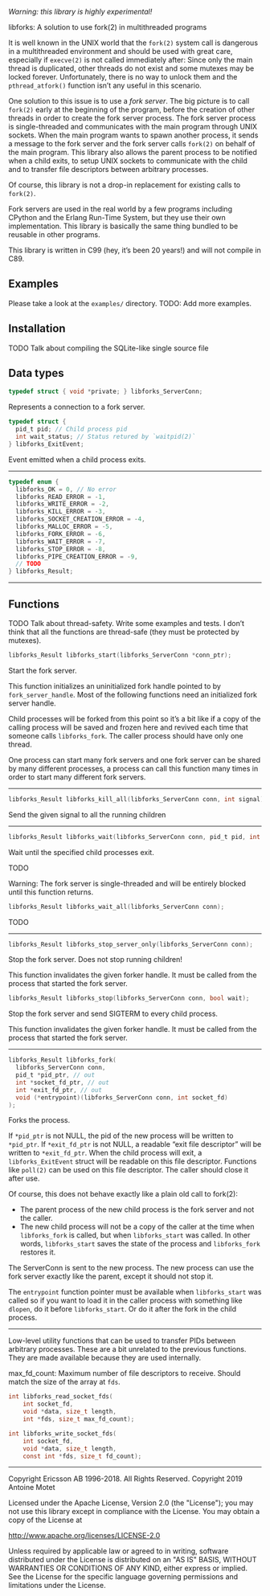 *Warning: this library is highly experimental!*

libforks: A solution to use fork(2) in multithreaded programs

It is well known in the UNIX world that the `fork(2)` system
call is dangerous in a multithreaded environment and should be
used with great care, especially if `execve(2)` is not called
immediately after: Since only the main thread is duplicated,
other threads do not exist and some mutexes may be locked
forever. Unfortunately, there is no way to unlock them and the
`pthread_atfork()` function isn’t any useful in this scenario.

One solution to this issue is to use a _fork server_. The big
picture is to call `fork(2)` early at the beginning of the
program, before the creation of other threads in order to create
the fork server process. The fork server process is
single-threaded and communicates with the main program through
UNIX sockets. When the main program wants to spawn another
process, it sends a message to the fork server and the fork server
calls `fork(2)` on behalf of the main program. This library also
allows the parent process to be notified when a child exits, to
setup UNIX sockets to communicate with the child and to transfer
file descriptors between arbitrary processes.

Of course, this library is not a drop-in replacement for existing
calls to `fork(2)`.

Fork servers are used in the real world by a few programs including
CPython and the Erlang Run-Time System, but they use their own
implementation. This library is basically the same thing bundled
to be reusable in other programs.

This library is written in C99 (hey, it’s been 20 years!) and
will not compile in C89.

## Examples

Please take a look at the `examples/` directory.
TODO: Add more examples.

## Installation

TODO Talk about compiling the SQLite-like single source file

## Data types

```c
typedef struct { void *private; } libforks_ServerConn;
```

Represents a connection to a fork server.

```c
typedef struct {
  pid_t pid; // Child process pid
  int wait_status; // Status retured by `waitpid(2)`
} libforks_ExitEvent;
```

Event emitted when a child process exits.

-----

```c
typedef enum {
  libforks_OK = 0, // No error
  libforks_READ_ERROR = -1,
  libforks_WRITE_ERROR = -2,
  libforks_KILL_ERROR = -3,
  libforks_SOCKET_CREATION_ERROR = -4,
  libforks_MALLOC_ERROR = -5,
  libforks_FORK_ERROR = -6,
  libforks_WAIT_ERROR = -7,
  libforks_STOP_ERROR = -8,
  libforks_PIPE_CREATION_ERROR = -9,
  // TODO
} libforks_Result;
```

-----

## Functions

TODO Talk about thread-safety. Write some examples and tests. I
don’t think that all the functions are thread-safe (they must be protected by mutexes).

```c
libforks_Result libforks_start(libforks_ServerConn *conn_ptr);
```

Start the fork server.

This function initializes an uninitialized fork handle pointed
to by `fork_server_handle`.
Most of the following functions need an initialized fork server handle.

Child processes will be forked from this point so it’s a bit like
if a copy of the calling process will be saved and frozen here
and revived each time that someone calls `libforks_fork`. The caller
process should have only one thread.

One process can start many fork servers and one fork server
can be shared by many different processes, a process can call
this function many times in order to start many different
fork servers.

-----

```c
libforks_Result libforks_kill_all(libforks_ServerConn conn, int signal);
```

Send the given signal to all the running children

-----

```c
libforks_Result libforks_wait(libforks_ServerConn conn, pid_t pid, int *stat_loc, int options, struct rusage *rusage);
```

Wait until the specified child processes exit.

TODO

Warning: The fork server is single-threaded and will be entirely
blocked until this function returns.

```c
libforks_Result libforks_wait_all(libforks_ServerConn conn);
```

TODO

-----

```c
libforks_Result libforks_stop_server_only(libforks_ServerConn conn);
```

Stop the fork server. Does not stop running children!

This function invalidates the given forker handle. It must be called
from the process that started the fork server.

```c
libforks_Result libforks_stop(libforks_ServerConn conn, bool wait);
```

Stop the fork server and send SIGTERM to every child process.

This function invalidates the given forker handle. It must be called
from the process that started the fork server.

-----

```c
libforks_Result libforks_fork(
  libforks_ServerConn conn,
  pid_t *pid_ptr, // out
  int *socket_fd_ptr, // out
  int *exit_fd_ptr, // out
  void (*entrypoint)(libforks_ServerConn conn, int socket_fd)
);
```

Forks the process.

If `*pid_ptr` is not NULL, the pid of the new process will be
written to `*pid_ptr`.
If `*exit_fd_ptr` is not NULL, a readable “exit file descriptor”
will be written to `*exit_fd_ptr`. When the child process will
exit, a `libforks_ExitEvent` struct will be readable on this file
descriptor. Functions like `poll(2)` can be used on this file
descriptor. The caller should close it after use.

Of course, this does not behave exactly like a plain old call
to fork(2):
- The parent process of the new child process is the fork server
and not the caller.
- The new child process will not be a copy of the caller at
the time when `libforks_fork` is called, but when `libforks_start`
was called. In other words, `libforks_start` saves the state of
the process and `libforks_fork` restores it.

The ServerConn is sent to the new process. The new process can
use the fork server exactly like the parent, except it should not stop it.

The `entrypoint` function pointer must be available when `libforks_start`
was called so if you want to load it in the caller process with something
like `dlopen`, do it before `libforks_start`. Or do it after the fork
in the child process.

-----

Low-level utility functions that can be used to transfer PIDs between
arbitrary processes. These are a bit unrelated to the previous
functions. They are made available because they are used internally.

max_fd_count: Maximum number of file descriptors to receive. Should
match the size of the array at `fds`.

```c
int libforks_read_socket_fds(
    int socket_fd,
    void *data, size_t length,
    int *fds, size_t max_fd_count);

int libforks_write_socket_fds(
    int socket_fd,
    void *data, size_t length,
    const int *fds, size_t fd_count);
```

-----

Copyright Ericsson AB 1996-2018. All Rights Reserved.
Copyright 2019 Antoine Motet

Licensed under the Apache License, Version 2.0 (the "License");
you may not use this library except in compliance with the License.
You may obtain a copy of the License at

http://www.apache.org/licenses/LICENSE-2.0

Unless required by applicable law or agreed to in writing, software
distributed under the License is distributed on an "AS IS" BASIS,
WITHOUT WARRANTIES OR CONDITIONS OF ANY KIND, either express or implied.
See the License for the specific language governing permissions and
limitations under the License.

